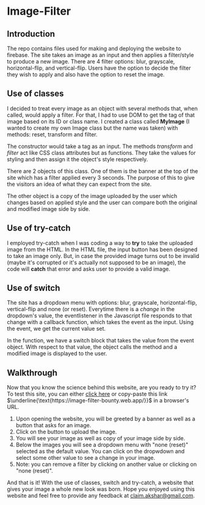 # Image-Filter

## Introduction  

The repo contains files used for making and deploying the website to firebase. The site takes an image as an input and then applies a filter/style to produce a new image. There are 4 filter options: blur, grayscale, horizontal-flip, and vertical-flip. Users have the option to decide the filter they wish to apply and also have the option to reset the image.  

## Use of classes  

I decided to treat every image as an object with several methods that, when called, would apply a filter. For that, I had to use DOM to get the tag of that image based on its ID or class name. I created a class called **MyImage** (I wanted to create my own Image class but the name was taken) with methods: reset, transform and filter.  

The constructor would take a tag as an input. The methods *transform* and *filter* act like CSS class attributes but as functions. They take the values for styling and then assign it the object's style respectively.  

There are 2 objects of this class. One of them is the banner at the top of the site which has a filter applied every 3 seconds. The purpose of this to give the visitors an idea of what they can expect from the site.  

The other object is a copy of the image uploaded by the user which changes based on applied style and the user can compare both the original and modified image side by side.  

## Use of try-catch  

I employed try-catch when I was coding a way to **try** to take the uploaded image from the HTML. In the HTML file, the input button has been designed to take an image only. But, in case the provided image turns out to be invalid (maybe it's corrupted or it's actually not supposed to be an image), the code will **catch** that error and asks user to provide a valid image.  

## Use of switch  

The site has a dropdown menu with options: blur, grayscale, horizontal-flip, vertical-flip and none (or reset). Everytime there is a *change* in the dropdown's value, the eventlistener in the Javascript file responds to that change with a callback function, which takes the event as the input. Using the event, we get the current value set.  

In the function, we have a switch block that takes the value from the event object. With respect to that value, the object calls the method and a modified image is displayed to the user.  

## Walkthrough  

Now that you know the science behind this website, are you ready to try it? To test this site, you can either [click here](https://image-filter-bounty.web.app/) or copy-paste this link $\underline{\text{https://image-filter-bounty.web.app/}}$ in a browser's URL.

1. Upon opening the website, you will be greeted by a banner as well as a button that asks for an image.
2. Click on the button to upload the image.
3. You will see your image as well as copy of your image side by side.
4. Below the images you will see a dropdown menu with "none (reset)" selected as the default value. You can click on the dropwdown and select some other value to see a change in your image.  
5. Note: you can remove a filter by clicking on another value or clicking on "none (reset)".

And that is it! With the use of classes, switch and try-catch, a website that gives your image a whole new look was born. Hope you enjoyed using this website and feel free to provide any feedback at claim.akshar@gmail.com.  
